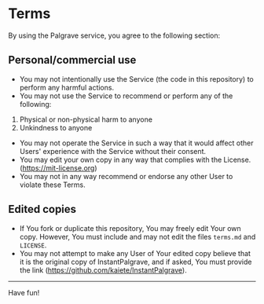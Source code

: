 # Terms
By using the Palgrave service, you agree to the following section:

## Personal/commercial use
* You may not intentionally use the Service (the code in this repository) to perform any harmful actions.
* You may not use the Service to recommend or perform any of the following:
1. Physical or non-physical harm to anyone
2. Unkindness to anyone
* You may not operate the Service in such a way that it would affect other Users' experience with the Service without their consent.
* You may edit your own copy in any way that complies with the License. (https://mit-license.org)
* You may not in any way recommend or endorse any other User to violate these Terms.

## Edited copies
* If You fork or duplicate this repository, You may freely edit Your own copy. However, You must include and may not edit the files `terms.md` and `LICENSE`.
* You may not attempt to make any User of Your edited copy believe that it is the original copy of InstantPalgrave, and if asked, You must provide the link (https://github.com/kaiete/InstantPalgrave).

-----------------

Have fun!
